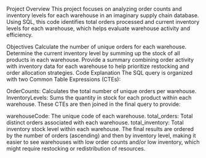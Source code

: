 Project Overview
This project focuses on analyzing order counts and inventory levels for each warehouse in an imaginary supply chain database. Using SQL, this code identifies total orders processed and current inventory levels for each warehouse, which helps evaluate warehouse activity and efficiency.

Objectives
Calculate the number of unique orders for each warehouse.
Determine the current inventory level by summing up the stock of all products in each warehouse.
Provide a summary combining order activity with inventory data for each warehouse to help prioritize restocking and order allocation strategies.
Code Explanation
The SQL query is organized with two Common Table Expressions (CTEs):

OrderCounts: Calculates the total number of unique orders per warehouse.
InventoryLevels: Sums the quantity in stock for each product within each warehouse.
These CTEs are then joined in the final query to provide:

warehouseCode: The unique code of each warehouse.
total_orders: Total distinct orders associated with each warehouse.
total_inventory: Total inventory stock level within each warehouse.
The final results are ordered by the number of orders (ascending) and then by inventory level, making it easier to see warehouses with low order counts and/or low inventory, which might require restocking or redistribution of resources.
